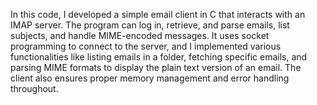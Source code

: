 In this code, I developed a simple email client in C that interacts with an IMAP server. The program can log in, retrieve, and parse emails, list subjects, and handle MIME-encoded messages. It uses socket programming to connect to the server, and I implemented various functionalities like listing emails in a folder, fetching specific emails, and parsing MIME formats to display the plain text version of an email. The client also ensures proper memory management and error handling throughout.
